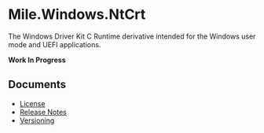 ﻿# Mile.Windows.NtCrt

The Windows Driver Kit C Runtime derivative intended for the Windows user mode
and UEFI applications.

**Work In Progress**

## Documents

- [License](License.md)
- [Release Notes](ReleaseNotes.md)
- [Versioning](Versioning.md)
